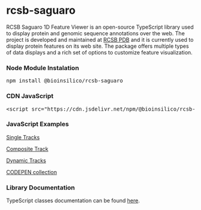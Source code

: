 # rcsb-saguaro

RCSB Saguaro 1D Feature Viewer is an open-source TypeScript library used to display protein and genomic sequence annotations over the web.
The project is developed and maintained at <a href="https://rcsb.org">RCSB PDB</a> and it is currently used to display protein features on its web site.
The package offers multiple types of data displays and a rich set of options to customize feature visualization.

<!---
<div id="pfvSelect" ></div>  
<div id="pfv" ></div>
<script type="text/javascript" src="https://pfv-dev.rcsb.org/saguaro/app.js"></script>
<script type="text/javascript">RcsbFvWebApp.RcsbFvBuilder.buildInstanceSequenceFv("pfv", "pfvSelect","6M17");</script>
--->

<h3>Node Module Instalation</h3>
<pre>
npm install @bioinsilico/rcsb-saguaro
</pre>
<h3>CDN JavaScript</h3>
<pre>
&lt;script src="https://cdn.jsdelivr.net/npm/@bioinsilico/rcsb-saguaro@0.2.8/dist/rcsb-saguaro.js" type="text/javascript">&lt;/script>
</pre>
<h3>JavaScript Examples</h3>
<a href="https://rcsb.github.io/rcsb-saguaro/examples/simple_tracks.html">Single Tracks</a>

<a href="https://rcsb.github.io/rcsb-saguaro/examples/composite_track.html">Composite Track</a>

<a href="https://rcsb.github.io/rcsb-saguaro/examples/dynamic_track_loading.html">Dynamic Tracks</a>

<a href="https://codepen.io/collection/njrBOR?grid_type=list">CODEPEN collection</a>
<h3>Library Documentation</h3>
TypeScript classes documentation can be found <a href="https://rcsb.github.io/rcsb-saguaro">here</a>.




